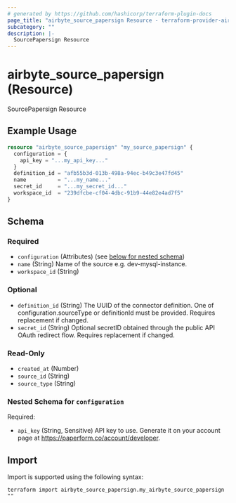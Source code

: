 ```yaml
---
# generated by https://github.com/hashicorp/terraform-plugin-docs
page_title: "airbyte_source_papersign Resource - terraform-provider-airbyte"
subcategory: ""
description: |-
  SourcePapersign Resource
---
```


# airbyte_source_papersign (Resource)

SourcePapersign Resource

## Example Usage

```terraform
resource "airbyte_source_papersign" "my_source_papersign" {
  configuration = {
    api_key = "...my_api_key..."
  }
  definition_id = "afb55b3d-013b-498a-94ec-b49c3e47fd45"
  name          = "...my_name..."
  secret_id     = "...my_secret_id..."
  workspace_id  = "239dfcbe-cf04-4dbc-91b9-44e82e4ad7f5"
}
```

<!-- schema generated by tfplugindocs -->
## Schema

### Required

- `configuration` (Attributes) (see [below for nested schema](#nestedatt--configuration))
- `name` (String) Name of the source e.g. dev-mysql-instance.
- `workspace_id` (String)

### Optional

- `definition_id` (String) The UUID of the connector definition. One of configuration.sourceType or definitionId must be provided. Requires replacement if changed.
- `secret_id` (String) Optional secretID obtained through the public API OAuth redirect flow. Requires replacement if changed.

### Read-Only

- `created_at` (Number)
- `source_id` (String)
- `source_type` (String)

<a id="nestedatt--configuration"></a>
### Nested Schema for `configuration`

Required:

- `api_key` (String, Sensitive) API key to use. Generate it on your account page at https://paperform.co/account/developer.

## Import

Import is supported using the following syntax:

```shell
terraform import airbyte_source_papersign.my_airbyte_source_papersign ""
```

